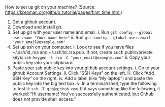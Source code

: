 How to set up git on your machine?
(Source: https://kbroman.org/github_tutorial/pages/first_time.html)
1. Get a github account.
2. Download and install git.
3. Set up git with your user name and email.
   i. Run `git config --global user.name "Your name here"`
   ii. Run `git config --global user.email "your_email@example.com"`
4. Set up ssh on your computer.
   i. Look to see if you have files ~/.ssh/id_rsa and ~/.ssh/id_rsa.pub.
      If not, create such public/private keys: `ssh-keygen -t rsa -C "your_email@example.com"`
   ii. Copy your public key into your clipboard.
5. Paste your ssh public key into your github account settings.
   i. Go to your github Account Settings.
   ii. Click “SSH Keys” on the left.
   iii. Click “Add SSH Key” on the right.
   iv. Add a label (like “My laptop”) and paste the public key into the big 
       text box.
   v. In a terminal/shell, type the following to test it: 
      `ssh -T git@github.com`. If it says something like the following, it 
      worked: "Hi username! You've successfully authenticated, 
      but Github does not provide shell access."